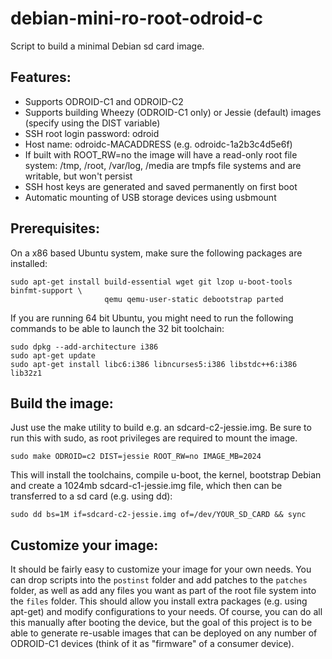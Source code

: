 debian-mini-ro-root-odroid-c
============================

Script to build a minimal Debian sd card image.

## Features:
* Supports ODROID-C1 and ODROID-C2
* Supports building Wheezy (ODROID-C1 only) or Jessie (default) images (specify using the DIST variable)
* SSH root login password: odroid
* Host name: odroidc-MACADDRESS (e.g. odroidc-1a2b3c4d5e6f)
* If built with ROOT_RW=no the image will have a read-only root file system: /tmp, /root, /var/log, /media are tmpfs file systems and are writable, but won't persist
* SSH host keys are generated and saved permanently on first boot
* Automatic mounting of USB storage devices using usbmount

## Prerequisites:
On a x86 based Ubuntu system, make sure the following packages are installed:
```
sudo apt-get install build-essential wget git lzop u-boot-tools binfmt-support \
                     qemu qemu-user-static debootstrap parted
```

If you are running 64 bit Ubuntu, you might need to run the following commands to be able to launch the 32 bit toolchain:
```
sudo dpkg --add-architecture i386
sudo apt-get update
sudo apt-get install libc6:i386 libncurses5:i386 libstdc++6:i386 lib32z1
```

## Build the image:
Just use the make utility to build e.g. an sdcard-c2-jessie.img.  Be sure to run this with sudo, as root privileges are required to mount the image.
```
sudo make ODROID=c2 DIST=jessie ROOT_RW=no IMAGE_MB=2024
```

This will install the toolchains, compile u-boot, the kernel, bootstrap Debian and create a 1024mb sdcard-c1-jessie.img file, which then can be transferred to a sd card (e.g. using dd):
```
sudo dd bs=1M if=sdcard-c2-jessie.img of=/dev/YOUR_SD_CARD && sync
```

## Customize your image:
It should be fairly easy to customize your image for your own needs.  You can drop scripts into the `postinst` folder and add patches to the `patches` folder, as well as add any files you want as part of the root file system into the `files` folder.  This should allow you install extra packages (e.g. using apt-get) and modify configurations to your needs.  Of course, you can do all this manually after booting the device, but the goal of this project is to be able to generate re-usable images that can be deployed on any number of ODROID-C1 devices (think of it as "firmware" of a consumer device).

